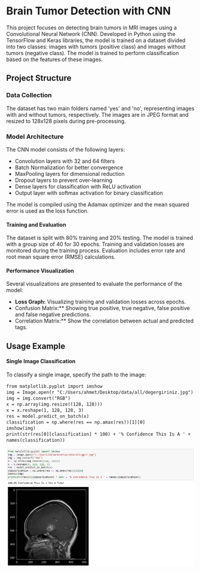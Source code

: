 # Brain Tumor Detection with CNN

This project focuses on detecting brain tumors in MRI images using a Convolutional Neural Network (CNN). Developed in Python using the TensorFlow and Keras libraries, the model is trained on a dataset divided into two classes: images with tumors (positive class) and images without tumors (negative class). The model is trained to perform classification based on the features of these images.

## Project Structure

### Data Collection
The dataset has two main folders named 'yes' and 'no', representing images with and without tumors, respectively. The images are in JPEG format and resized to 128x128 pixels during pre-processing.

### Model Architecture
The CNN model consists of the following layers:

- Convolution layers with 32 and 64 filters
- Batch Normalization for better convergence
- MaxPooling layers for dimensional reduction
- Dropout layers to prevent over-learning
- Dense layers for classification with ReLU activation
- Output layer with softmax activation for binary classification

The model is compiled using the Adamax optimizer and the mean squared error is used as the loss function.

#### Training and Evaluation

The dataset is split with 80% training and 20% testing. The model is trained with a group size of 40 for 30 epochs. Training and validation losses are monitored during the training process. Evaluation includes error rate and root mean square error (RMSE) calculations.

#### Performance Visualization

Several visualizations are presented to evaluate the performance of the model:

- **Loss Graph:** Visualizing training and validation losses across epochs.
- Confusion Matrix:** Showing true positive, true negative, false positive and false negative predictions.
- Correlation Matrix:** Show the correlation between actual and predicted tags.

## Usage Example

#### Single Image Classification
To classify a single image, specify the path to the image:

```
from matplotlib.pyplot import imshow
img = Image.open(r "C:/Users/ahmet/Desktop/data/all/degergiriniz.jpg")
img = img.convert("RGB")
x = np.array(img.resize((128, 128)))
x = x.reshape(1, 128, 128, 3)
res = model.predict_on_batch(x)
classification = np.where(res == np.amax(res))[1][0]
imshow(img)
print(str(res[0][classification] * 100) + '% Confidence This Is A ' + names(classification))
```
![](https://github.com/ahmetnuysal/Brain-Tumor-Detection-with-CNN/blob/main/Pics/Screenshot_10.png)
>[](https://github.com/ahmetnuysal/Brain-Tumor-Detection-with-CNN/blob/main/Pics/Screenshot_9.png)
